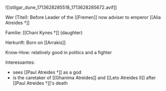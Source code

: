 ![[stilgar_dune_1713628285518_1713628285672.avif]]

Wer (Titel): Before Leader of the [[Fremen]] now adviser to emperor [[Alia Atreides †]]

Familie: [[Chani Kynes †]] (daughter)

Herkunft: Born on [[Arrakis]]

Know-How: relatively good in politics and a fighter 

Interessantes: 
- sees [[Paul Atreides †]] as a god 
- is the caretaker of [[Ghanima Atreides]] and [[Leto Atreides II]] after [[Paul Atreides †]]'s death